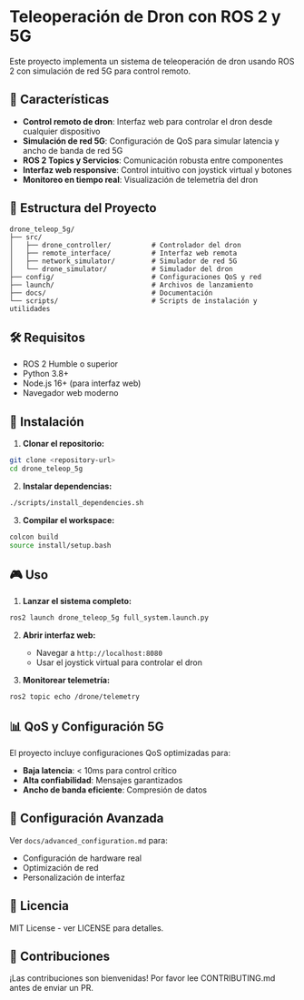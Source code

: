 # Teleoperación de Dron con ROS 2 y 5G

Este proyecto implementa un sistema de teleoperación de dron usando ROS 2 con simulación de red 5G para control remoto.

## 🚁 Características

- **Control remoto de dron**: Interfaz web para controlar el dron desde cualquier dispositivo
- **Simulación de red 5G**: Configuración de QoS para simular latencia y ancho de banda de red 5G
- **ROS 2 Topics y Servicios**: Comunicación robusta entre componentes
- **Interfaz web responsive**: Control intuitivo con joystick virtual y botones
- **Monitoreo en tiempo real**: Visualización de telemetría del dron

## 📁 Estructura del Proyecto

```
drone_teleop_5g/
├── src/
│   ├── drone_controller/          # Controlador del dron
│   ├── remote_interface/          # Interfaz web remota
│   ├── network_simulator/         # Simulador de red 5G
│   └── drone_simulator/           # Simulador del dron
├── config/                        # Configuraciones QoS y red
├── launch/                        # Archivos de lanzamiento
├── docs/                          # Documentación
└── scripts/                       # Scripts de instalación y utilidades
```

## 🛠️ Requisitos

- ROS 2 Humble o superior
- Python 3.8+
- Node.js 16+ (para interfaz web)
- Navegador web moderno

## 🚀 Instalación

1. **Clonar el repositorio:**
```bash
git clone <repository-url>
cd drone_teleop_5g
```

2. **Instalar dependencias:**
```bash
./scripts/install_dependencies.sh
```

3. **Compilar el workspace:**
```bash
colcon build
source install/setup.bash
```

## 🎮 Uso

1. **Lanzar el sistema completo:**
```bash
ros2 launch drone_teleop_5g full_system.launch.py
```

2. **Abrir interfaz web:**
   - Navegar a `http://localhost:8080`
   - Usar el joystick virtual para controlar el dron

3. **Monitorear telemetría:**
```bash
ros2 topic echo /drone/telemetry
```

## 📊 QoS y Configuración 5G

El proyecto incluye configuraciones QoS optimizadas para:
- **Baja latencia**: < 10ms para control crítico
- **Alta confiabilidad**: Mensajes garantizados
- **Ancho de banda eficiente**: Compresión de datos

## 🔧 Configuración Avanzada

Ver `docs/advanced_configuration.md` para:
- Configuración de hardware real
- Optimización de red
- Personalización de interfaz

## 📝 Licencia

MIT License - ver LICENSE para detalles.

## 🤝 Contribuciones

¡Las contribuciones son bienvenidas! Por favor lee CONTRIBUTING.md antes de enviar un PR. 